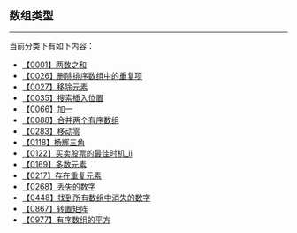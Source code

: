 <div style="font-size: 20px; margin-bottom: 15px; font-weight: bold;">数组类型</div>
<hr style="height: 1px; margin: 1em 0px;" />

当前分类下有如下内容：

* [【0001】两数之和](/tools/tpl/two-sum.md)
* [【0026】删除排序数组中的重复项](/tools/tpl/remove-duplicates-from-sorted-array.md)
* [【0027】移除元素](/tools/tpl/remove-element.md)
* [【0035】搜索插入位置](/tools/tpl/search-insert-position.md)
* [【0066】加一](/tools/tpl/plus-one.md)
* [【0088】合并两个有序数组](/tools/tpl/merge-sorted-array.md)
* [【0283】移动零](/tools/tpl/move-zeroes.md)
* [【0118】杨辉三角](/tools/tpl/pascals-triangle.md)
* [【0122】买卖股票的最佳时机_ii](/tools/tpl/best-time-to-buy-and-sell-stock-ii.md)
* [【0169】多数元素](/tools/tpl/majority-element.md)
* [【0217】存在重复元素](/tools/tpl/contains-duplicate.md)
* [【0268】丢失的数字](/tools/tpl/missing-number.md)
* [【0448】找到所有数组中消失的数字](/tools/tpl/find-all-numbers-disappeared-in-an-array.md)
* [【0867】转置矩阵](/tools/tpl/transpose-matrix.md)
* [【0977】有序数组的平方](/tools/tpl/squares-of-a-sorted-array.md)